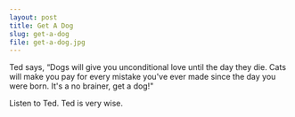 ```yaml
---
layout: post
title: Get A Dog
slug: get-a-dog
file: get-a-dog.jpg
---
```


<p>Ted says, “Dogs will give you unconditional love until the day they die. Cats will make you pay for every mistake you&#39;ve ever made since the day you were born. It&#39;s a no brainer, get a dog!&quot;</p>

<p>Listen to Ted.
Ted is very wise.</p>